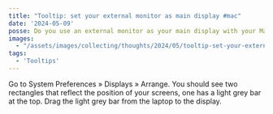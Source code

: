 ```yaml
---
title: "Tooltip: set your external monitor as main display #mac"
date: '2024-05-09'
posse: Do you use an external monitor as your main display with your Mac? Ever get tired of turning your neck to read notifications or other dialog windows on your laptop screen? Here’s how to fix that.
images:
  - "/assets/images/collecting/thoughts/2024/05/tooltip-set-your-external-monitor-as-main-display.jpg"
tags:
  - 'Tooltips'
---
```


Go to System Preferences » Displays » Arrange. You should see two rectangles that reflect the position of your screens, one has a light grey bar at the top. Drag the light grey bar from the laptop to the display.
